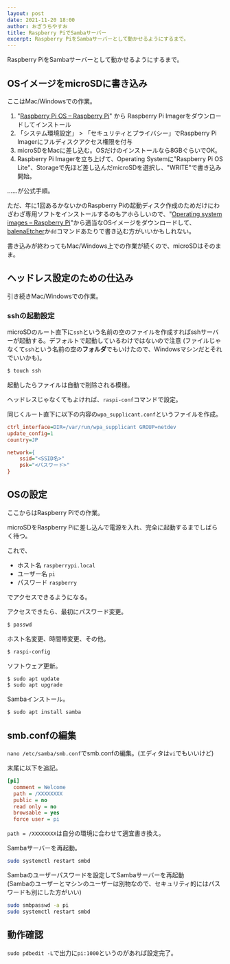```yaml
---
layout: post
date: 2021-11-20 18:00
author: おぎうちやすお
title: Raspberry PiでSambaサーバー
excerpt: Raspberry PiをSambaサーバーとして動かせるようにするまで。
---
```


Raspberry PiをSambaサーバーとして動かせるようにするまで。

## OSイメージをmicroSDに書き込み

ここはMac/Windowsでの作業。

1. "[Raspberry Pi OS – Raspberry Pi](https://www.raspberrypi.com/software/)" から Raspberry Pi Imagerをダウンロードしてインストール
2. 「システム環境設定」 > 「セキュリティとプライバシー」でRaspberry Pi Imagerにフルディスクアクセス権限を付与
3. microSDをMacに差し込む。OSだけのインストールなら8GBぐらいでOK。
4. Raspberry Pi Imagerを立ち上げて、Operating Systemに"Raspberry Pi OS Lite"、Storageで先ほど差し込んだmicroSDを選択し、"WRITE"で書き込み開始。

……が公式手順。

ただ、年に1回あるかないかのRaspberry Piの起動ディスク作成のためだけにわざわざ専用ソフトをインストールするのもアホらしいので、"[Operating system images – Raspberry Pi](https://www.raspberrypi.com/software/operating-systems/)"から適当なOSイメージをダウンロードして、[balenaEtcher](https://www.balena.io/etcher/)か`dd`コマンドあたりで書き込む方がいいかもしれない。

書き込みが終わってもMac/Windows上での作業が続くので、microSDはそのまま。

## ヘッドレス設定のための仕込み

引き続きMac/Windowsでの作業。

### sshの起動設定

microSDのルート直下に`ssh`という名前の空のファイルを作成すればsshサーバーが起動する。デフォルトで起動しているわけではないので注意 (ファイルじゃなくて`ssh`という名前の空の**フォルダ**でもいけたので、Windowsマシンだとそれでいいかも)。

```sh
$ touch ssh
```
起動したらファイルは自動で削除される模様。

ヘッドレスじゃなくてもよければ、`raspi-conf`コマンドで設定。

同じくルート直下に以下の内容の`wpa_supplicant.conf`というファイルを作成。

```ini
ctrl_interface=DIR=/var/run/wpa_supplicant GROUP=netdev
update_config=1
country=JP

network={
    ssid="<SSID名>"
    psk="<パスワード>"
}
```

## OSの設定

ここからはRaspberry Piでの作業。

microSDをRaspberry Piに差し込んで電源を入れ、完全に起動するまでしばらく待つ。

これで、

- ホスト名 `raspberrypi.local`
- ユーザー名 `pi`
- パスワード `raspberry`

でアクセスできるようになる。

アクセスできたら、最初にパスワード変更。

```sh
$ passwd
```

ホスト名変更、時間帯変更、その他。

```sh
$ raspi-config
```
ソフトウェア更新。

```sh
$ sudo apt update
$ sudo apt upgrade
```

Sambaインストール。

```sh
$ sudo apt install samba
```

## smb.confの編集

`nano /etc/samba/smb.conf`でsmb.confの編集。(エディタは`vi`でもいいけど)

末尾に以下を追記。

```ini
[pi]
  comment = Welcome
  path = /XXXXXXXX
  public = no
  read only = no
  browsable = yes
  force user = pi
```

`path = /XXXXXXXX`は自分の環境に合わせて適宜書き換え。

Sambaサーバーを再起動。

```sh
sudo systemctl restart smbd
```

Sambaのユーザーパスワードを設定してSambaサーバーを再起動  
(Sambaのユーザーとマシンのユーザーは別物なので、セキュリティ的にはパスワードも別にした方がいい)

```sh
sudo smbpasswd -a pi
sudo systemctl restart smbd
```

## 動作確認

`sudo pdbedit -L`で出力に`pi:1000`というのがあれば設定完了。